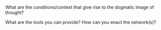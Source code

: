 What are the conditions/context that give rise to the dogmatic image of thought? 

What are the tools you can provide? How can you enact the network(s)?